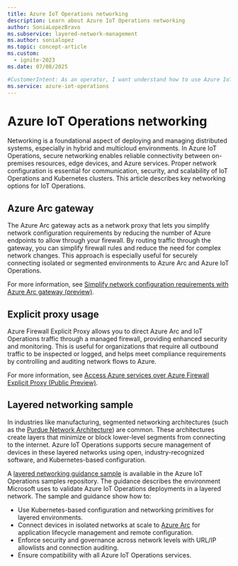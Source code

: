 ```yaml
---
title: Azure IoT Operations networking
description: Learn about Azure IoT Operations networking
author: SoniaLopezBravo
ms.subservice: layered-network-management
ms.author: sonialopez
ms.topic: concept-article
ms.custom:
  - ignite-2023
ms.date: 07/08/2025

#CustomerIntent: As an operator, I want understand how to use Azure IoT Operations networking to secure my devices.
ms.service: azure-iot-operations
---
```


# Azure IoT Operations networking

Networking is a foundational aspect of deploying and managing distributed systems, especially in hybrid and multicloud environments. In Azure IoT Operations, secure networking enables reliable connectivity between on-premises resources, edge devices, and Azure services. Proper network configuration is essential for communication, security, and scalability of IoT Operations and Kubernetes clusters. This article describes key networking options for IoT Operations.

## Azure Arc gateway

The Azure Arc gateway acts as a network proxy that lets you simplify network configuration requirements by reducing the number of Azure endpoints to allow through your firewall. By routing traffic through the gateway, you can simplify firewall rules and reduce the need for complex network changes. This approach is especially useful for securely connecting isolated or segmented environments to Azure Arc and Azure IoT Operations.

For more information, see [Simplify network configuration requirements with Azure Arc gateway (preview)](/azure/azure-arc/kubernetes/arc-gateway-simplify-networking).

## Explicit proxy usage

Azure Firewall Explicit Proxy allows you to direct Azure Arc and IoT Operations traffic through a managed firewall, providing enhanced security and monitoring. This is useful for organizations that require all outbound traffic to be inspected or logged, and helps meet compliance requirements by controlling and auditing network flows to Azure.

For more information, see [Access Azure services over Azure Firewall Explicit Proxy (Public Preview)](/azure/azure-arc/azure-firewall-explicit-proxy).

## Layered networking sample

In industries like manufacturing, segmented networking architectures (such as the [Purdue Network Architecture](https://en.wikipedia.org/wiki/Purdue_Enterprise_Reference_Architecture)) are common. These architectures create layers that minimize or block lower-level segments from connecting to the internet. Azure IoT Operations supports secure management of devices in these layered networks using open, industry-recognized software, and Kubernetes-based configuration.

A [layered networking guidance sample](https://github.com/Azure-Samples/explore-iot-operations/tree/main/samples/layered-networking) is available in the Azure IoT Operations samples repository. The guidance describes the environment Microsoft uses to validate Azure IoT Operations deployments in a layered network. The sample and guidance show how to:

- Use Kubernetes-based configuration and networking primitives for layered environments.
- Connect devices in isolated networks at scale to [Azure Arc](/azure/azure-arc/) for application lifecycle management and remote configuration.
- Enforce security and governance across network levels with URL/IP allowlists and connection auditing.
- Ensure compatibility with all Azure IoT Operations services.
